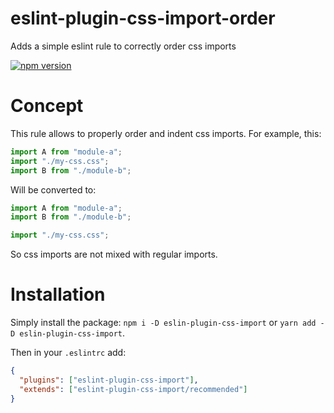 # eslint-plugin-css-import-order
Adds a simple eslint rule to correctly order css imports

[![npm version](https://badge.fury.io/js/eslint-plugin-css-import-order.svg)](https://badge.fury.io/js/eslint-plugin-css-import-order)

# Concept

This rule allows to properly order and indent css imports. For example, this:
```js
import A from "module-a";
import "./my-css.css";
import B from "./module-b";
```

Will be converted to:
```js
import A from "module-a";
import B from "./module-b";

import "./my-css.css";
```

So css imports are not mixed with regular imports.

# Installation

Simply install the package: `npm i -D eslin-plugin-css-import` or `yarn add -D eslin-plugin-css-import`.

Then in your `.eslintrc` add:

```json
{
  "plugins": ["eslint-plugin-css-import"],
  "extends": ["eslint-plugin-css-import/recommended"]
}
```
